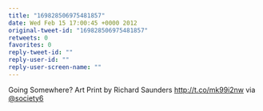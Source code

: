 ```yaml
---
title: "169828506975481857"
date: Wed Feb 15 17:00:45 +0000 2012
original-tweet-id: "169828506975481857"
retweets: 0
favorites: 0
reply-tweet-id: ""
reply-user-id: ""
reply-user-screen-name: ""
---
```

Going Somewhere? Art Print by Richard Saunders http://t.co/mk99i2nw via <a href="https://twitter.com/society6">@society6</a>
